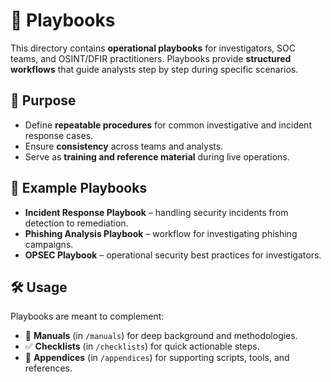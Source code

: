 # 📑 Playbooks

This directory contains **operational playbooks** for investigators, SOC teams, and OSINT/DFIR practitioners. Playbooks provide **structured workflows** that guide analysts step by step during specific scenarios.

## 🎯 Purpose

* Define **repeatable procedures** for common investigative and incident response cases.
* Ensure **consistency** across teams and analysts.
* Serve as **training and reference material** during live operations.

## 📂 Example Playbooks

* **Incident Response Playbook** – handling security incidents from detection to remediation.
* **Phishing Analysis Playbook** – workflow for investigating phishing campaigns.
* **OPSEC Playbook** – operational security best practices for investigators.

## 🛠️ Usage

Playbooks are meant to complement:

* 📘 **Manuals** (in `/manuals`) for deep background and methodologies.
* ✅ **Checklists** (in `/checklists`) for quick actionable steps.
* 📂 **Appendices** (in `/appendices`) for supporting scripts, tools, and references.

